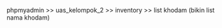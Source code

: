 phpmyadmin >> uas_kelompok_2 >> inventory
                             >> list khodam (bikin list nama khodam)
